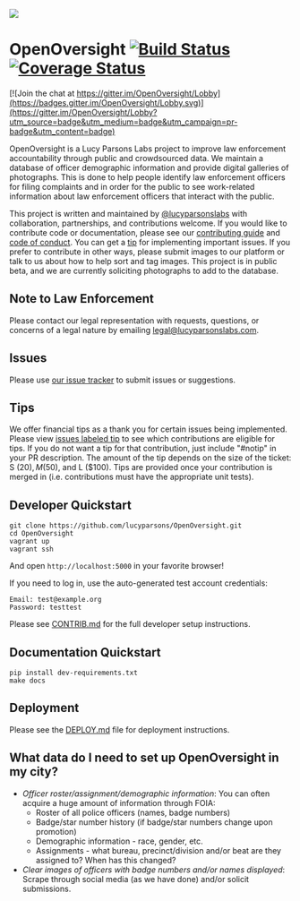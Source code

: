 ![](docs/img/lpl-logo.png)

# OpenOversight [![Build Status](https://travis-ci.org/lucyparsons/OpenOversight.svg?branch=develop)](https://travis-ci.org/lucyparsons/OpenOversight) [![Coverage Status](https://coveralls.io/repos/github/lucyparsons/OpenOversight/badge.svg?branch=develop)](https://coveralls.io/github/lucyparsons/OpenOversight?branch=develop)

[![Join the chat at https://gitter.im/OpenOversight/Lobby](https://badges.gitter.im/OpenOversight/Lobby.svg)](https://gitter.im/OpenOversight/Lobby?utm_source=badge&utm_medium=badge&utm_campaign=pr-badge&utm_content=badge)

OpenOversight is a Lucy Parsons Labs project to improve law enforcement accountability through public and crowdsourced data. We maintain a database of officer demographic information and provide digital galleries of photographs. This is done to help people identify law enforcement officers for filing complaints and in order for the public to see work-related information about law enforcement officers that interact with the public.

This project is written and maintained by [@lucyparsonslabs](https://twitter.com/lucyparsonslabs) with collaboration, partnerships, and contributions welcome. If you would like to contribute code or documentation, please see our [contributing guide](/CONTRIB.md) and [code of conduct](/CODE_OF_CONDUCT.md). You can get a [tip](#tips) for implementing important issues. If you prefer to contribute in other ways, please submit images to our platform or talk to us about how to help sort and tag images. This project is in public beta, and we are currently soliciting photographs to add to the database.

## Note to Law Enforcement

Please contact our legal representation with requests, questions, or concerns of a legal nature by emailing [legal@lucyparsonslabs.com](mailto:legal@lucyparsonslabs.com).

## Issues

Please use [our issue tracker](https://github.com/lucyparsons/OpenOversight//issues/new) to submit issues or suggestions.

## Tips

We offer financial tips as a thank you for certain issues being implemented. Please view [issues labeled tip](
https://github.com/lucyparsons/OpenOversight/issues?q=is%3Aissue+is%3Aopen+label%3Atip) to see which contributions are eligible for tips. If you do not want a tip for that
contribution, just include "#notip" in your PR description. The amount of the tip depends on the size of the ticket: S ($20), M ($50), and L ($100). Tips are provided once your contribution is merged in (i.e. contributions must have the appropriate unit tests).

## Developer Quickstart

```
git clone https://github.com/lucyparsons/OpenOversight.git
cd OpenOversight
vagrant up
vagrant ssh
```

And open `http://localhost:5000` in your favorite browser!

If you need to log in, use the auto-generated test account
credentials:

```
Email: test@example.org
Password: testtest
```

Please see [CONTRIB.md](/CONTRIB.md) for the full developer setup instructions.

## Documentation Quickstart

```
pip install dev-requirements.txt
make docs
```

## Deployment

Please see the [DEPLOY.md](/DEPLOY.md) file for deployment instructions.

## What data do I need to set up OpenOversight in my city?

* *Officer roster/assignment/demographic information*: You can often acquire a huge amount of information through FOIA:
  * Roster of all police officers (names, badge numbers)
  * Badge/star number history (if badge/star numbers change upon promotion)
  * Demographic information - race, gender, etc.
  * Assignments - what bureau, precinct/division and/or beat are they assigned to? When has this changed?
* *Clear images of officers with badge numbers and/or names displayed*: Scrape through social media (as we have done) and/or solicit submissions.
